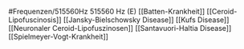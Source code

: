 #Frequenzen/515560Hz
515560 Hz (E)
[[Batten-Krankheit]]
[[Ceroid-Lipofuscinosis]]
[[Jansky-Bielschowsky Disease]]
[[Kufs Disease]]
[[Neuronaler Ceroid-Lipofuszinosen]]
[[Santavuori-Haltia Disease]]
[[Spielmeyer-Vogt-Krankheit]]